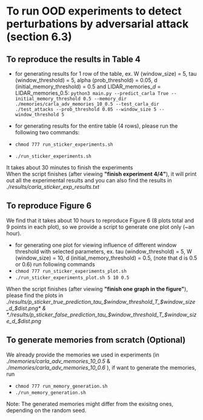 # To run OOD experiments to detect perturbations by adversarial attack (section 6.3)

## To reproduce the results in Table 4

- for generating results for 1 row of the table, ex. W (window_size) = 5, tau (window_threshold) = 5, alpha (prob_threshold) = 0.05, d (initial_memory_threshold) = 0.5 and LIDAR_memories_$d$ = LIDAR_memories_0.5: 
`python3 main.py --predict_carla True --initial_memory_threshold 0.5 --memory_dir ./memories/carla_adv_memories_10_0.5 --test_carla_dir ./test_attacks --prob_threshold 0.05 --window_size 5 --window_threshold 5`

- for generating results for the entire table (4 rows), please run the following two commands:

- `chmod 777 run_sticker_experiments.sh`
- `./run_sticker_experiments.sh`

It takes about 30 minutes to finish the experiments <br>
When the script finishes (after viewing **"finish experiment 4/4"**), it will print out all the experimental results and you can also find the results in *./results/carla_sticker_exp_results.txt*

## To reproduce Figure 6
We find that it takes about 10 hours to reproduce Figure 6 (8 plots total and 9 points in each plot), so we provide a script to generate one plot only (~an hour). <br>

- for generating one plot for viewing influence of different window threshold with selected parameters, ex. tau (window_threshold) = 5, W (window_size) = 10, d (initial_memory_threshold) = 0.5, (note that d is 0.5 or 0.6) run following commands
- `chmod 777 run_sticker_experiments_plot.sh`
- `./run_sticker_experiments_plot.sh 5 10 0.5`

When the script finishes (after viewing **"finish one graph in the figure"**), please find the plots in *./results/p_sticker_true_prediction_tau_$window_threshold_T_$window_size_d_$dist.png* & *./results/p_sticker_false_prediction_tau_$window_threshold_T_$window_size_d_$dist.png*

## To generate memories from scratch (Optional)

We already provide the memories we used in experiments (in *./memories/carla_adv_memories_10_0.5* & *./memories/carla_adv_memories_10_0.6* ), if want to generate the memories, <br>
run 
- `chmod 777 run_memory_generation.sh`
- `./run_memory_generation.sh`

Note: The generated memories might differ from the exisitng ones, depending on the random seed. 

